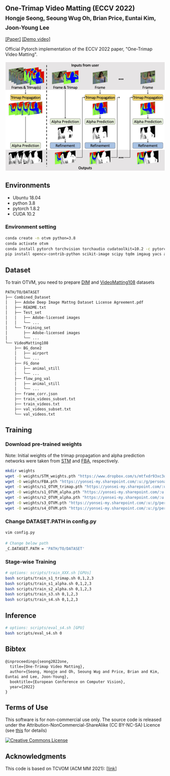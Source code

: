 ## One-Trimap Video Matting (ECCV 2022)<br> <sub>Hongje Seong, Seoung Wug Oh, Brian Price, Euntai Kim, Joon-Young Lee</sub>

[[Paper]](https://arxiv.org/abs/2207.13353) [[Demo video]](https://youtu.be/qkda4fHSyQE)

Official Pytorch implementation of the ECCV 2022 paper, "One-Trimap Video Matting".

![Teaser image](./OTVM-teaser.jpg)


## Environments
- Ubuntu 18.04
- python 3.8
- pytorch 1.8.2
- CUDA 10.2

### Environment setting
```bash
conda create -n otvm python=3.8
conda activate otvm
conda install pytorch torchvision torchaudio cudatoolkit=10.2 -c pytorch-lts
pip install opencv-contrib-python scikit-image scipy tqdm imgaug yacs albumentations
```

## Dataset
To train OTVM, you need to prepare [DIM](https://sites.google.com/view/deepimagematting) and [VideoMatting108](https://github.com/yunkezhang/TCVOM) datasets
```
PATH/TO/DATASET
├── Combined_Dataset
│   ├── Adobe Deep Image Mattng Dataset License Agreement.pdf
│   ├── README.txt
│   ├── Test_set
│   │   ├── Adobe-licensed images
│   │   └── ...
│   └── Training_set
│       ├── Adobe-licensed images
│       └── ...
└── VideoMatting108
    ├── BG_done2
    │   ├── airport
    │   └── ...
    ├── FG_done
    │   ├── animal_still
    │   └── ...
    ├── flow_png_val
    │   ├── animal_still
    │   └── ...
    ├── frame_corr.json
    ├── train_videos_subset.txt
    ├── train_videos.txt
    ├── val_videos_subset.txt
    └── val_videos.txt

```

## Training
### Download pre-trained weights
Note: Initial weights of the trimap propagation and alpha prediction networks were taken from [STM](https://github.com/seoungwugoh/STM) and [FBA](https://github.com/MarcoForte/FBA_Matting), respectively.
```bash
mkdir weights
wget -O weights/STM_weights.pth "https://www.dropbox.com/s/mtfxdr93xc3q55i/STM_weights.pth?dl=1"
wget -O weights/FBA.pth "https://yonsei-my.sharepoint.com/:u:/g/personal/hjseong_o365_yonsei_ac_kr/EZjHx4oY0-RIkEanfwZTW4oBPov7q6KdfybGriHnm51feQ?download=1"
wget -O weights/s1_OTVM_trimap.pth "https://yonsei-my.sharepoint.com/:u:/g/personal/hjseong_o365_yonsei_ac_kr/EVjt5DzKqp5FoHOQpvZ3ydIB9WKIk180-BeRns2TpKhALA?download=1"
wget -O weights/s1_OTVM_alpha.pth "https://yonsei-my.sharepoint.com/:u:/g/personal/hjseong_o365_yonsei_ac_kr/EZwARPMb9TxCpLK3krxAmygBgOEVn6_mjA_Fiqa8OVrhIQ?download=1"
wget -O weights/s2_OTVM_alpha.pth "https://yonsei-my.sharepoint.com/:u:/g/personal/hjseong_o365_yonsei_ac_kr/EUJX1ZILpCFMldsd013eWlkB_erJC53FfOATUx7XWWtKxw?download=1"
wget -O weights/s3_OTVM.pth "https://yonsei-my.sharepoint.com/:u:/g/personal/hjseong_o365_yonsei_ac_kr/EeTwD4A-ElNCvZjhlSALqoABrg239xmuym0z28UOKDHj5A?download=1"
wget -O weights/s4_OTVM.pth "https://yonsei-my.sharepoint.com/:u:/g/personal/hjseong_o365_yonsei_ac_kr/EdJy_a2QfGpPhCBbXUf_Bg4Bd2DFGgYRZEr2ifaQy76qiw?download=1"
```
### Change DATASET.PATH in config.py
```bash
vim config.py

# Change below path
_C.DATASET.PATH = 'PATH/TO/DATASET'
```

### Stage-wise Training
```bash
# options: scripts/train_XXX.sh [GPUs]
bash scripts/train_s1_trimap.sh 0,1,2,3
bash scripts/train_s1_alpha.sh 0,1,2,3
bash scripts/train_s2_alpha.sh 0,1,2,3
bash scripts/train_s3.sh 0,1,2,3
bash scripts/train_s4.sh 0,1,2,3
```

## Inference
```bash
# options: scripts/eval_s4.sh [GPU]
bash scripts/eval_s4.sh 0
```

## Bibtex
```
@inproceedings{seong2022one,
  title={One-Trimap Video Matting},
  author={Seong, Hongje and Oh, Seoung Wug and Price, Brian and Kim, Euntai and Lee, Joon-Young},
  booktitle={European Conference on Computer Vision},
  year={2022}
}
```


## Terms of Use
This software is for non-commercial use only.
The source code is released under the Attribution-NonCommercial-ShareAlike (CC BY-NC-SA) Licence
(see [this](https://creativecommons.org/licenses/by-nc-sa/4.0/legalcode) for details)

[![Creative Commons License](https://i.creativecommons.org/l/by-nc-sa/4.0/88x31.png)](http://creativecommons.org/licenses/by-nc-sa/4.0/)

## Acknowledgments
This code is based on TCVOM (ACM MM 2021): [[link](https://github.com/yunkezhang/TCVOM)]  

